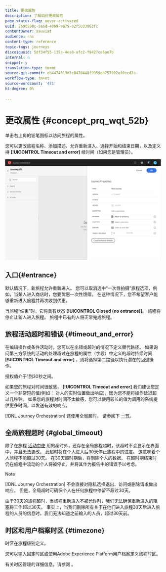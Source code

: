 ```yaml
---
title: 更改属性
description: 了解如何更改属性
page-status-flag: never-activated
uuid: 269d590c-5a6d-40b9-a879-02f5033863fc
contentOwner: sauviat
audience: rns
content-type: reference
topic-tags: journeys
discoiquuid: 5df34f55-135a-4ea8-afc2-f9427ce5ae7b
internal: n
snippet: y
translation-type: tm+mt
source-git-commit: eb4474313d3c0470448f9959ed757902ef0ecd2a
workflow-type: tm+mt
source-wordcount: '471'
ht-degree: 0%

---
```




# 更改属性 {#concept_prq_wqt_52b}

单击右上角的铅笔图标以访问旅程的属性。

您可以更改旅程名称、添加描述、允许重新进入、选择开始和结束日期，以及定义持 **[!UICONTROL Timeout and error]** 续时间（如果您是管理员）。

![](../assets/journey32.png)

## 入口{#entrance}

默认情况下，新旅程允许重新进入。 您可以取消选中“一次性拍摄”旅程选项，例如，当某人进入商店时，您要优惠一次性馈赠。 在这种情况下，您不希望客户能够重新进入旅程并再次收到优惠。

当旅程“结束”时，它将具有状态 **[!UICONTROL Closed (no entrance)]**。 旅程将停止让新人进入旅程。 旅程中已有的人将正常完成旅程。

## 旅程活动超时和错误 {#timeout_and_error}

在编辑操作或条件活动时，您可以在出错或超时的情况下定义替代路径。 如果询问第三方系统的活动的处理超过在旅程的属性（字段）中定义的超时持续时间&#x200B;**[!UICONTROL Timeout and  error]** ，则将选择第二路径以执行潜在的回退操作。

授权值介于1到30秒之间。

如果您的旅程对时间很敏感， **[!UICONTROL Timeout and error]** 我们建议您定义一个非常短的值(例如： 对人的实时位置做出响应)，因为您不能将操作延迟超过几秒钟。 如果您的旅程对时间不太敏感，您可以使用较长的值为调用的系统提供更多时间，以发送有效的响应。

[!DNL Journey Orchestration] 还使用全局超时。 请参阅下 [一节](#global_timeout)。

## 全局旅程超时 {#global_timeout}

除了在旅程 [活动中使](#timeout_and_error) 用的超时外，还存在全局旅程超时，该超时不会显示在界面中，并且无法更改。 此超时将在个人进入后30天停止旅程中的进度。 这意味着个人旅程不能超过30天。 在30天超时期后，将删除个人的数据。 在超时期结束时仍在旅程中流动的个人将被停止，并将其作为报告中的错误予以考虑。

>[!NOTE]
>
>[!DNL Journey Orchestration] 不会直接对隐私选择退出、访问或删除请求做出响应。 但是，全局超时可确保个人在任何旅程中停留不超过30天。

由于30天的旅程超时，当旅程重新进入不被允许时，我们无法确保重新进入的阻塞将工作超过30天。 事实上，当我们删除所有关于在他们进入旅程30天后进入旅程的人员的信息时，我们无法知道之前输入的人员，超过30天前。

## 时区和用户档案时区 {#timezone}

时区在旅程级别定义。

您可以输入固定时区或使用Adobe Experience Platform用户档案定义旅程时区。

有关时区管理的详细信息，请参阅 [](../building-journeys/timezone-management.md)。
